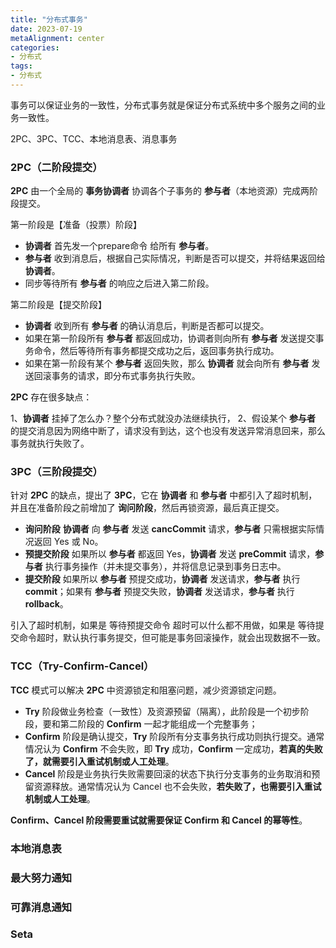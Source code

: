 ```yaml
---
title: "分布式事务"
date: 2023-07-19
metaAlignment: center
categories:
- 分布式
tags:
- 分布式
---
```


事务可以保证业务的一致性，分布式事务就是保证分布式系统中多个服务之间的业务一致性。


<!--more-->
2PC、3PC、TCC、本地消息表、消息事务
### 2PC（二阶段提交）

**2PC** 由一个全局的 **事务协调者** 协调各个子事务的 **参与者**（本地资源）完成两阶段提交。

第一阶段是【准备（投票）阶段】

* **协调者** 首先发一个prepare命令 给所有 **参与者**。
* **参与者** 收到消息后，根据自己实际情况，判断是否可以提交，并将结果返回给 **协调者**。
* 同步等待所有 **参与者** 的响应之后进入第二阶段。

第二阶段是【提交阶段】

* **协调者** 收到所有 **参与者** 的确认消息后，判断是否都可以提交。
* 如果在第一阶段所有 **参与者** 都返回成功，协调者则向所有 **参与者** 发送提交事务命令，然后等待所有事务都提交成功之后，返回事务执行成功。
* 如果在第一阶段有某个 **参与者** 返回失败，那么 **协调者** 就会向所有 **参与者** 发送回滚事务的请求，即分布式事务执行失败。

**2PC** 存在很多缺点：

1、**协调者** 挂掉了怎么办？整个分布式就没办法继续执行，
2、假设某个 **参与者** 的提交消息因为网络中断了，请求没有到达，这个也没有发送异常消息回来，那么事务就执行失败了。

### 3PC（三阶段提交）

针对 **2PC** 的缺点，提出了 **3PC**，它在 **协调者** 和 **参与者** 中都引入了超时机制，并且在准备阶段之前增加了 **询问阶段**，然后再锁资源，最后真正提交。
* **询问阶段** **协调者** 向 **参与者** 发送 **cancCommit** 请求，**参与者** 只需根据实际情况返回 Yes 或 No。
* **预提交阶段** 如果所以 **参与者** 都返回 Yes，**协调者** 发送 **preCommit** 请求，**参与者** 执行事务操作（并未提交事务），并将信息记录到事务日志中。
* **提交阶段** 如果所以 **参与者** 预提交成功，**协调者** 发送请求，**参与者** 执行 **commit**；如果有 **参与者** 预提交失败，**协调者** 发送请求，**参与者** 执行 **rollback**。

引入了超时机制，如果是 等待预提交命令 超时可以什么都不用做，如果是 等待提交命令超时，默认执行事务提交，但可能是事务回滚操作，就会出现数据不一致。

### TCC（Try-Confirm-Cancel）

**TCC** 模式可以解决 **2PC** 中资源锁定和阻塞问题，减少资源锁定问题。
* **Try** 阶段做业务检查（一致性）及资源预留（隔离），此阶段是一个初步阶段，要和第二阶段的 **Confirm** 一起才能组成一个完整事务；
* **Confirm** 阶段是确认提交，**Try** 阶段所有分支事务执行成功则执行提交。通常情况认为 **Confirm** 不会失败，即 **Try** 成功，**Confirm** 一定成功，**若真的失败了，就需要引入重试机制或人工处理**。
* **Cancel** 阶段是业务执行失败需要回滚的状态下执行分支事务的业务取消和预留资源释放。通常情况认为 Cancel 也不会失败，**若失败了，也需要引入重试机制或人工处理**。

**Confirm、Cancel 阶段需要重试就需要保证 Confirm 和 Cancel 的幂等性**。

### 本地消息表

### 最大努力通知

### 可靠消息通知

### Seta

